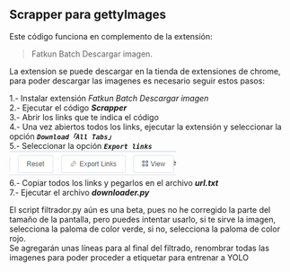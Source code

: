 ## Scrapper para gettyImages
Este código funciona en complemento de la extensión:
> Fatkun Batch Descargar imagen.  
  
La extensíon se puede descargar en la tienda de extensiones de chrome, para poder descargar las imagenes es necesario seguir estos pasos:  

1.- Instalar extensión _Fatkun Batch Descargar imagen_  
2.- Ejecutar el código **_Scrapper_**  
3.- Abrir los links que te indica el código  
4.- Una vez abiertos todos los links, ejecutar la extensión y seleccionar la opción _**`Download「All Tabs」`**_  
5.- Seleccionar la opción  **_`Export links`_**  
![img.png](img.png)  
6.- Copiar todos los links y pegarlos en el archivo **_url.txt_**  
7.- Ejecutar el archivo **_downloader.py_**

El script filtrador.py aún es una beta, pues no he corregido la parte del tamaño de la pantalla, pero puedes intentar usarlo, si te sirve la imagen, selecciona la paloma de color verde, si no, selecciona la paloma de color rojo.  
Se agregarán unas líneas para al final del filtrado, renombrar todas las imagenes para poder proceder a etiquetar para entrenar a YOLO
